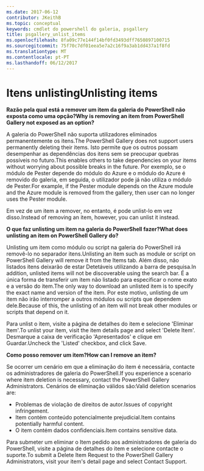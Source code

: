 ```yaml
---
ms.date: 2017-06-12
contributor: JKeithB
ms.topic: conceptual
keywords: cmdlet do powershell do galeria, psgallery
title: psgallery_unlist_items
ms.openlocfilehash: 8fa09c77e144f14bf0fd3493dff7650897100715
ms.sourcegitcommit: 75f70c7df01eea5e7a2c16f9a3ab1dd437a1f8fd
ms.translationtype: MT
ms.contentlocale: pt-PT
ms.lasthandoff: 06/12/2017
---
```

# <a name="unlisting-items"></a><span data-ttu-id="32b86-103">Itens unlisting</span><span class="sxs-lookup"><span data-stu-id="32b86-103">Unlisting items</span></span>

<span data-ttu-id="32b86-104">**Razão pela qual está a remover um item da galeria do PowerShell não exposta como uma opção?**</span><span class="sxs-lookup"><span data-stu-id="32b86-104">**Why is removing an item from PowerShell Gallery not exposed as an option?**</span></span>

<span data-ttu-id="32b86-105">A galeria do PowerShell não suporta utilizadores eliminados permanentemente os itens.</span><span class="sxs-lookup"><span data-stu-id="32b86-105">The PowerShell Gallery does not support users permanently deleting their items.</span></span> <span data-ttu-id="32b86-106">Isto permite que os outros possam desempenhar as dependências dos itens sem se preocupar quebras possíveis no futuro.</span><span class="sxs-lookup"><span data-stu-id="32b86-106">This enables others to take dependencies on your items without worrying about possible breaks in the future.</span></span> <span data-ttu-id="32b86-107">Por exemplo, se o módulo de Pester depende do módulo do Azure e o módulo do Azure é removido do galeria, em seguida, o utilizador pode já não utiliza o módulo de Pester.</span><span class="sxs-lookup"><span data-stu-id="32b86-107">For example, if the Pester module depends on the Azure module and the Azure module is removed from the gallery, then user can no longer uses the Pester module.</span></span>

<span data-ttu-id="32b86-108">Em vez de um item a remover, no entanto, é pode unlist-lo em vez disso.</span><span class="sxs-lookup"><span data-stu-id="32b86-108">Instead of removing an item, however, you can unlist it instead.</span></span>

<span data-ttu-id="32b86-109">**O que faz unlisting um item na galeria do PowerShell fazer?**</span><span class="sxs-lookup"><span data-stu-id="32b86-109">**What does unlisting an item on PowerShell Gallery do?**</span></span>

<span data-ttu-id="32b86-110">Unlisting um item como módulo ou script na galeria do PowerShell irá removê-lo no separador itens.</span><span class="sxs-lookup"><span data-stu-id="32b86-110">Unlisting an item such as module or script on PowerShell Gallery will remove it from the Items tab.</span></span>
<span data-ttu-id="32b86-111">Além disso, não listados itens deixarão de estar Detetáveis utilizando a barra de pesquisa.</span><span class="sxs-lookup"><span data-stu-id="32b86-111">In addition, unlisted items will not be discoverable using the search bar.</span></span>
<span data-ttu-id="32b86-112">É a única forma de transferir um item não listado para especificar o nome exato e a versão do item.</span><span class="sxs-lookup"><span data-stu-id="32b86-112">The only way to download an unlisted item is to specify the exact name and version of the item.</span></span>
<span data-ttu-id="32b86-113">Por este motivo, unlisting de um item não irão interromper a outros módulos ou scripts que dependem dele.</span><span class="sxs-lookup"><span data-stu-id="32b86-113">Because of this, the unlisting of an item will not break other modules or scripts that depend on it.</span></span>

<span data-ttu-id="32b86-114">Para unlist o item, visite a página de detalhes do item e selecione 'Eliminar Item'.</span><span class="sxs-lookup"><span data-stu-id="32b86-114">To unlist your item, visit the item details page and select 'Delete Item'.</span></span> <span data-ttu-id="32b86-115">Desmarque a caixa de verificação 'Apresentados' e clique em Guardar.</span><span class="sxs-lookup"><span data-stu-id="32b86-115">Uncheck the 'Listed' checkbox, and click Save.</span></span>

<span data-ttu-id="32b86-116">**Como posso remover um item?**</span><span class="sxs-lookup"><span data-stu-id="32b86-116">**How can I remove an item?**</span></span>

<span data-ttu-id="32b86-117">Se ocorrer um cenário em que a eliminação do item é necessária, contacte os administradores de galeria do PowerShell.</span><span class="sxs-lookup"><span data-stu-id="32b86-117">If you experience a scenario where item deletion is necessary, contact the PowerShell Gallery Administrators.</span></span>
<span data-ttu-id="32b86-118">Cenários de eliminação válidos são:</span><span class="sxs-lookup"><span data-stu-id="32b86-118">Valid deletion scenarios are:</span></span>
- <span data-ttu-id="32b86-119">Problemas de violação de direitos de autor.</span><span class="sxs-lookup"><span data-stu-id="32b86-119">Issues of copyright infringement.</span></span>
- <span data-ttu-id="32b86-120">Item contém conteúdo potencialmente prejudicial.</span><span class="sxs-lookup"><span data-stu-id="32b86-120">Item contains potentially harmful content.</span></span>
- <span data-ttu-id="32b86-121">O item contém dados confidenciais.</span><span class="sxs-lookup"><span data-stu-id="32b86-121">Item contains sensitive data.</span></span>

<span data-ttu-id="32b86-122">Para submeter um eliminar o Item pedido aos administradores de galeria do PowerShell, visite a página de detalhes do item e selecione contacte o suporte.</span><span class="sxs-lookup"><span data-stu-id="32b86-122">To submit a Delete Item Request to the PowerShell Gallery Administrators, visit your item's detail page and select Contact Support.</span></span>  


